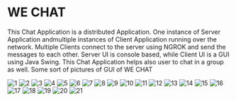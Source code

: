 # WE CHAT
This Chat Application is a distributed Application. One instance of Server Application andmultiple instances of Client Application running over the network. Multiple Clients connect to the server using NGROK and send the messages to each other. Server UI is console based, while Client UI is a GUI using Java Swing.
This Chat Application helps also user to chat in a group as well.
Some sort of pictures of GUI of WE CHAT

![1](https://user-images.githubusercontent.com/55287441/150631657-b5f01510-a2aa-4a2d-9c98-73be480931ff.png)
![2](https://user-images.githubusercontent.com/55287441/150631718-4a61617b-7384-4a0b-9fe0-7606d2e8a371.png)
![3](https://user-images.githubusercontent.com/55287441/150631725-124c30ae-7e14-4618-b06c-c531a0728c7e.png)
![4](https://user-images.githubusercontent.com/55287441/150631726-7e1fe464-64db-43ac-912b-a9f95c0ee03c.png)
![5](https://user-images.githubusercontent.com/55287441/150631727-7fe75413-0595-4d74-bfcf-c4a4940f86e5.png)
![6](https://user-images.githubusercontent.com/55287441/150631737-efb8ea12-d26e-4497-9801-f34b350cdc9f.png)
![7](https://user-images.githubusercontent.com/55287441/150631740-42a4057f-bd08-4744-9d2a-2c96e1fe77dd.png)
![8](https://user-images.githubusercontent.com/55287441/150631742-2843c68b-f085-4a9b-bbc8-bdd7df1e56d5.png)
![9](https://user-images.githubusercontent.com/55287441/150631782-a2338c86-8d2e-48ad-bad9-f1bc2b9b695a.png)
![10](https://user-images.githubusercontent.com/55287441/150631783-d11c1944-324a-4198-a29c-f871aeb0c5d9.png)
![11](https://user-images.githubusercontent.com/55287441/150631785-1b4ae50d-f493-4705-9d26-ab855987b490.png)
![12](https://user-images.githubusercontent.com/55287441/150631787-57394c6e-b855-44dc-86af-b4bfc382bbef.png)
![13](https://user-images.githubusercontent.com/55287441/150631790-c99d79fc-3b0e-4667-a159-77ca593cf029.png)
![14](https://user-images.githubusercontent.com/55287441/150631793-cd92740a-64b8-49af-8d88-6e9af1b84720.png)
![15](https://user-images.githubusercontent.com/55287441/150631797-725a207f-1939-48f9-aebc-580fdfb8a944.png)
![16](https://user-images.githubusercontent.com/55287441/150631800-2d39d586-7824-45ec-ad63-80492c2da849.png)
![17](https://user-images.githubusercontent.com/55287441/150631806-42ac1582-e1d1-46eb-8cda-cc36302cc525.png)
![18](https://user-images.githubusercontent.com/55287441/150631810-eb2aadeb-0fa9-49f8-99f7-378c53f14d46.png)
![19](https://user-images.githubusercontent.com/55287441/150631811-1c12cd88-3aea-48bb-999a-42ec1f0b1db4.png)
![20](https://user-images.githubusercontent.com/55287441/150631817-8e9ed1f9-5435-47ce-91a2-5feb129f9d8c.png)
![21](https://user-images.githubusercontent.com/55287441/150631820-f2061f8c-9aa5-45ad-92f2-c949d5dd31b7.png)
